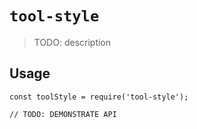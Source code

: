 # `tool-style`

> TODO: description

## Usage

```
const toolStyle = require('tool-style');

// TODO: DEMONSTRATE API
```
